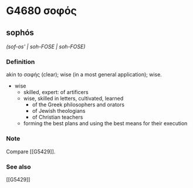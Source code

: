 # G4680 σοφός

## sophós

_(sof-os' | soh-FOSE | soh-FOSE)_

### Definition

akin to σαφής (clear); wise (in a most general application); wise.

- wise
  - skilled, expert: of artificers
  - wise, skilled in letters, cultivated, learned
    - of the Greek philosophers and orators
    - of Jewish theologians
    - of Christian teachers
  - forming the best plans and using the best means for their execution

### Note

Compare [[G5429]].

### See also

[[G5429]]

